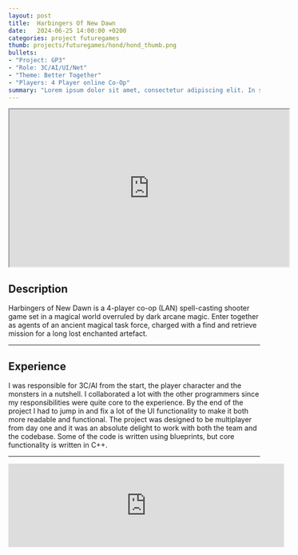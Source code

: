 ```yaml
---
layout: post
title:  Harbingers Of New Dawn
date:   2024-06-25 14:00:00 +0200
categories: project futuregames
thumb: projects/futuregames/hond/hond_thumb.png
bullets:
- "Project: GP3"
- "Role: 3C/AI/UI/Net"
- "Theme: Better Together"
- "Players: 4 Player online Co-Op"
summary: "Lorem ipsum dolor sit amet, consectetur adipiscing elit. In sollicitudin felis ac eros fringilla, eget convallis mi posuere. Nulla ut ultricies tortor, vel faucibus quam."
---
```

<iframe width="560" height="315" src="https://www.youtube.com/embed/2cG6mLtCjU8?si=G_x7yFX70tHbHgeH" title="YouTube video player" frameborder="1" allow="accelerometer; autoplay; clipboard-write; encrypted-media; gyroscope; picture-in-picture; web-share" referrerpolicy="strict-origin-when-cross-origin" allowfullscreen></iframe>

## Description
Harbingers of New Dawn is a 4-player co-op (LAN) spell-casting shooter game set in a magical world overruled by dark arcane magic. Enter together as agents of an ancient magical task force, charged with a find and retrieve mission for a long lost enchanted artefact. 

___
## Experience
I was responsible for 3C/AI from the start, the player character and the monsters in a nutshell. I collaborated a lot with the other programmers since my responsibilities were quite core to the experience. By the end of the project I had to jump in and fix a lot of the UI functionality to make it both more readable and functional. The project was designed to be multiplayer from day one and it was an absolute delight to work with both the team and the codebase. Some of the code is written using blueprints, but core functionality is written in C++.

___
<iframe src="https://www.itch.io/embed/2795032" frameborder="0" width="552" height="167"><a href="https://futuregames.itch.io/harbingers-of-new-dawn">Harbingers of New Dawn by Futuregames, Team 05</a></iframe>